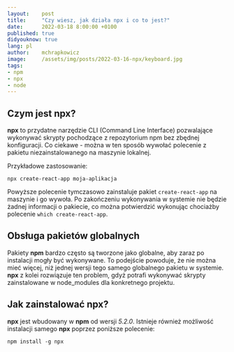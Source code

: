 ```yaml
---
layout:    post
title:     "Czy wiesz, jak działa npx i co to jest?"
date:      2022-03-18 8:00:00 +0100
published: true
didyouknow: true
lang: pl
author:    mchrapkowicz
image:     /assets/img/posts/2022-03-16-npx/keyboard.jpg
tags:
- npm
- npx
- node
---
```


## Czym jest npx?

**npx** to przydatne narzędzie CLI (Command Line Interface) pozwalające wykonywać skrypty pochodzące z repozytorium npm bez zbędnej konfiguracji. Co ciekawe - można w ten sposób wywołać polecenie z pakietu niezainstalowanego na maszynie lokalnej.

Przykładowe zastosowanie:
```
npx create-react-app moja-aplikacja
```

Powyższe polecenie tymczasowo zainstaluje pakiet `create-react-app` na maszynie i go wywoła. Po zakończeniu wykonywania w systemie nie będzie żadnej informacji o pakiecie, co można potwierdzić wykonując chociażby polecenie `which create-react-app`.

## Obsługa pakietów globalnych

Pakiety **npm** bardzo często są tworzone jako globalne, aby zaraz po instalacji mogły być wykonywane. To podejście powoduje, że nie można mieć więcej, niż jednej wersji tego samego globalnego pakietu w systemie. **npx** z kolei rozwiązuje ten problem, gdyż potrafi wykonywać skrypty zainstalowane w node_modules dla konkretnego projektu.

## Jak zainstalować npx?

**npx** jest wbudowany w **npm** od wersji *5.2.0*. Istnieje również możliwość instalacji samego **npx** poprzez poniższe polecenie:

```
npm install -g npx
```
